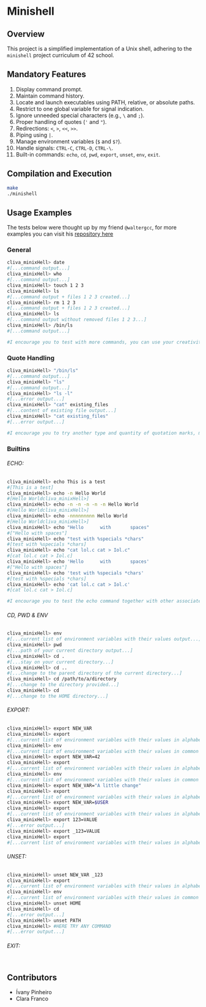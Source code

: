 # Minishell

## Overview

This project is a simplified implementation of a Unix shell, adhering to the `minishell` project curriculum of 42 school.

## Mandatory Features

1.  Display command prompt.
2.  Maintain command history.
3.  Locate and launch executables using PATH, relative, or absolute paths.
4.  Restrict to one global variable for signal indication.
5.  Ignore unneeded special characters (e.g., `\` and `;`).
6.  Proper handling of quotes (`'` and `"`).
7.  Redirections: `<`, `>`, `<<`, `>>`.
8.  Piping using `|`.
9.  Manage environment variables (`$` and `$?`).
10.  Handle signals: `CTRL-C`, `CTRL-D`, `CTRL-\`.
11.  Built-in commands: `echo`, `cd`, `pwd`, `export`, `unset`, `env`, `exit`.

## Compilation and Execution

```bash
make
./minishell
```

## Usage Examples

The tests below were thought up by my friend `@waltergcc`, for more examples you can visit his [repository here](https://github.com/waltergcc/42-minishell#tests)

### General
```bash
cliva_minixHell> date
#[...command output...]
cliva_minixHell> who
#[...command output...]
cliva_minixHell> touch 1 2 3
cliva_minixHell> ls
#[...command output + files 1 2 3 created...]
cliva_minixHell> rm 1 2 3
#[...command output + files 1 2 3 created...]
cliva_minixHell> ls
#[...command output without removed files 1 2 3...]
cliva_minixHell> /bin/ls
#[...command output...]

#I encourage you to test with more commands, you can use your creativity
```

### Quote Handling
```bash
cliva_minixHell> "/bin/ls"
#[...command output...]
cliva_minixHell> "ls"
#[...command output...]
cliva_minixHell> "ls -l"
#[...error output...]
cliva_minixHell> "cat" existing_files
#[...content of existing file output...]
cliva_minixHell> "cat existing_files"
#[...error output...]

#I encourage you to try another type and quantity of quotation marks, mixing double and single quotation marks, you can use your creativity
```

### Builtins

###### ECHO:
```bash
cliva_minixHell> echo This is a test
#[This is a test]
cliva_minixHell> echo -n Hello World
#[Hello Worldcliva_minixHell>]
cliva_minixHell> echo -n -n -n -n -n Hello World
#[Hello Worldcliva_minixHell>]
cliva_minixHell> echo -nnnnnnnnn Hello World
#[Hello Worldcliva_minixHell>]
cliva_minixHell> echo "Hello      with       spaces"
#["Hello with spaces"]
cliva_minixHell> echo "test with %specials *chars"
#[test with %specials *chars]
cliva_minixHell> echo "cat lol.c cat > Iol.c"
#[cat lol.c cat > Iol.c]
cliva_minixHell> echo 'Hello      with       spaces'
#["Hello with spaces"]
cliva_minixHell> echo 'test with %specials *chars'
#[test with %specials *chars]
cliva_minixHell> echo 'cat lol.c cat > Iol.c'
#[cat lol.c cat > Iol.c]

#I encourage you to test the echo command together with other associated commands, you can use your creativity
```

###### CD, PWD & ENV
```bash
cliva_minixHell> env
#[...current list of environment variables with their values output...]
cliva_minixHell> pwd
#[...path of your current directory output...] 
cliva_minixHell> cd .
#[...stay on your current directory...]
cliva_minixHell> cd ..
#[...change to the parent directory of the current directory...]
cliva_minixHell> cd /path/to/a/directory
#[...change to the directory provided...]
cliva_minixHell> cd 
#[...change to the HOME directory...]
```

###### EXPORT:
```bash
cliva_minixHell> export NEW_VAR
cliva_minixHell> export
#[...current list of environment variables with their values in alphabetical order, including the NEW_VAR...]
cliva_minixHell> env
#[...current list of environment variables with their values in common order, without the NEW_VAR...]
cliva_minixHell> export NEW_VAR=42
cliva_minixHell> export
#[...current list of environment variables with their values in alphabetical order, including the NEW_VAR and their new value...]
cliva_minixHell> env
#[...current list of environment variables with their values in common order, with the NEW_VAR and their value...]
cliva_minixHell> export NEW_VAR="A little change"
cliva_minixHell> export
#[...current list of environment variables with their values in alphabetical order, including the NEW_VAR and their new value...]
cliva_minixHell> export NEW_VAR=$USER
cliva_minixHell> export
#[...current list of environment variables with their values in alphabetical order, including the NEW_VAR and their new value (YOUR_USERNAME)...]
cliva_minixHell> export 123=VALUE
#[...error output...]
cliva_minixHell> export _123=VALUE
cliva_minixHell> export
#[...current list of environment variables with their values in alphabetical order, including the _123 and their value...]
```

###### UNSET:
```bash
cliva_minixHell> unset NEW_VAR _123
cliva_minixHell> export
#[...current list of environment variables with their values in alphabetical order, without NEW_VAR and _123...]
cliva_minixHell> env
#[...current list of environment variables with their values in common order, without NEW_VAR and _123...]
cliva_minixHell> unset HOME
cliva_minixHell> cd
#[...error output...]
cliva_minixHell> unset PATH
cliva_minixHell> #HERE TRY ANY COMMAND
#[...error output...]
```

###### EXIT:
```bash


```

## Contributors

* Ívany Pinheiro
* Clara Franco


